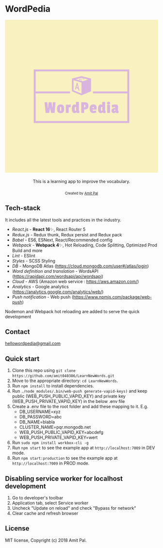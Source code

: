 <h1>WordPedia</h1>

<div align="center">
  <img src="app/images/logos/WordPedia-512x512.png" />
</div>

<br />

<div align="center">This is a learning app to improve the vocabulary.</div>

<br />

<div align="center">
  <sub>Created by <a href="https://www.linkedin.com/in/amit-pal-0241423a/">Amit Pal</a></sub>
</div>

## Tech-stack

It includes all the latest tools and practices in the industry.

- _React.js_ - **React 16**✨, React Router 5
- _Redux.js_ - Redux thunk, Redux persist and Redux pack
- _Babel_ - ES6, ESNext, React/Recommended config
- _Webpack_ - **Webpack 4**✨, Hot Reloading, Code Splitting, Optimized Prod Build and more
- _Lint_ - ESlint
- _Styles_ - SCSS Styling
- _DB_ - MongoDB Atlas (https://cloud.mongodb.com/user#/atlas/login)
- _Word definition and translation_  - WordsAPI (https://rapidapi.com/wordsapi/api/wordsapi)
- _Cloud_ - AWS (Amazon web service : https://aws.amazon.com/)
- _Analytics_ - Google analytics (https://analytics.google.com/analytics/web/)
- _Push notification_ - Web push (https://www.npmjs.com/package/web-push)

Nodemon and Webpack hot reloading are added to serve the quick development

## Contact ##
hellowordpedia@gmail.com

## Quick start

1. Clone this repo using `git clone https://github.com/amit040386/LearnNewWords.git`
2. Move to the appropriate directory: `cd LearnNewWords`.<br />
3. Run `npm install` to install dependencies.<br />
4. Run `./node_modules/.bin/web-push generate-vapid-keys)` and keep public (WEB_PUSH_PUBLIC_VAPID_KEY) and private key (WEB_PUSH_PRIVATE_VAPID_KEY) in the below .env file
4. Create a .env file to the root folder and add these mapping to it. E.g.
    - DB_USERNAME=xyz
    - DB_PASSWORD=abc
    - DB_NAME=blabla
    - CLUSTER_NAME=pqr.mongodb.net
    - WEB_PUSH_PUBLIC_VAPID_KEY=abcdefg
    - WEB_PUSH_PRIVATE_VAPID_KEY=wert
5. Run `sudo npm install workbox-cli -g`
6. Run `npm start` to see the example app at `http://localhost:7009` in DEV mode.
7. Run `npm start:production` to see the example app at `http://localhost:7009` in PROD mode.

## Disabling service worker for localhost development ##

1. Go to developer's toolbar
2. Application tab, select Service worker
3. Uncheck "Update on reload" and check "Bypass for network"
4. Clear cache and refresh browser

## License

MIT license, Copyright (c) 2018 Amit Pal.
